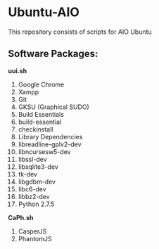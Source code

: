 # Ubuntu-AIO
This repository consists of scripts for AIO Ubuntu

## Software Packages:

<b>uui.sh</b><br>
1. Google Chrome<br>
2. Xampp<br>
3. Git<br>
4. GKSU (Graphical SUDO) <br>
5. Build Essentials
    <li> build-essential</li> 
    <li> checkinstall</li>
6. Library Dependencies
    <li> libreadline-gplv2-dev</li>
    <li> libncursesw5-dev</li>
    <li> libssl-dev</li>
    <li> libsqlite3-dev</li>
    <li> tk-dev </li>
    <li> libgdbm-dev</li>
    <li> libc6-dev</li>
    <li> libbz2-dev</li>
7. Python 2.7.5<br>


<b>CaPh.sh</b><br>
1. CasperJS<br>
2. PhantomJS<br>
